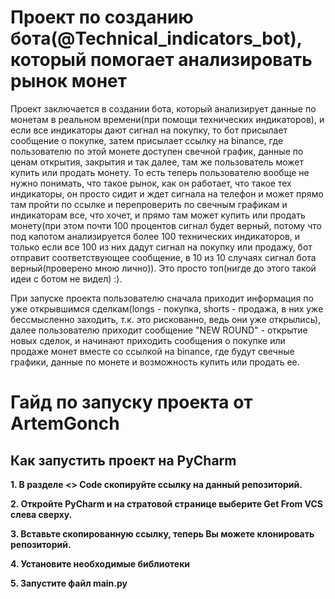 <h1 id="-arncpp">Проект по созданию бота(@Technical_indicators_bot), который помогает анализировать рынок монет</h1>
<p>Проект заключается в создании бота, который анализирует данные по монетам в реальном времени(при помощи технических индикаторов), и если все индикаторы дают сигнал на покупку, то бот присылает сообщение о покупке, затем присылает ссылку на binance, где пользователю по этой монете доступен свечной график, данные по ценам открытия, закрытия и так далее, там же пользователь может купить или продать монету. То есть теперь пользователю вообще не нужно понимать, что такое рынок, как он работает, что такое тех индикаторы, он просто сидит и ждет сигнала на телефон и может прямо там пройти по ссылке и перепроверить по свечным графикам и индикаторам все, что хочет, и прямо там может купить или продать монету(при этом почти 100 процентов сигнал будет верный, потому что под капотом анализируется более 100 технических индикаторов, и только если все 100 из них дадут сигнал на покупку или продажу, бот отправит соответствующее сообщение, в 10 из 10 случаях сигнал бота верный(проверено мною лично)). Это просто топ(нигде до этого такой идеи с ботом не видел) :).  </p>

<p>При запуске проекта пользователю сначала приходит информация по уже открывшимся сделкам(longs - покупка, shorts - продажа, в них уже бессмысленно заходить, т.к. это рискованно, ведь они уже открылись), далее пользователю приходит сообщение "NEW ROUND" - открытие новых сделок, и начинают приходить сообщения о покупке или продаже монет вместе со ссылкой на binance, где будут свечные графики, данные по монете и возможность купить или продать ее. </p>
</blockquote>
</blockquote>


<h1 id="-arncpp">Гайд по запуску проекта от ArtemGonch</h1>
<h2 id="-pycharm">Как запустить проект на PyCharm</h2>
<p><strong>1. В разделе <> Code скопируйте ссылку на данный репозиторий.
<p><strong>2. Откройте PyCharm и на стратовой странице выберите Get From VCS слева сверху.
<p><strong>3. Вставьте скопированную ссылку, теперь Вы можете клонировать репозиторий.
<p><strong>4. Установите необходимые библиотеки
<p><strong>5. Запустите файл main.py</strong></p>
